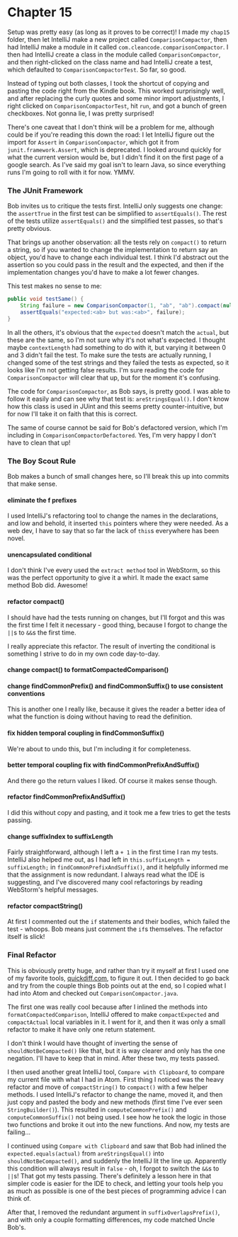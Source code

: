 # Chapter 15

Setup was pretty easy (as long as it proves to be correct)! I made my `chap15` folder, then let IntelliJ make a new
project called `ComparisonCompactor`, then had IntelliJ make a module in it called `com.cleancode.comparisonCompactor`.
I then had IntelliJ create a class in the module called `ComparisonCompactor`, and then right-clicked on the class name
and had IntelliJ create a test, which defaulted to `ComparisonCompactorTest`. So far, so good.

Instead of typing out both classes, I took the shortcut of copying and pasting the code right from the Kindle book.
This worked surprisingly well, and after replacing the curly quotes and some minor import adjustments, I right clicked
on `ComparisonCompactorTest`, hit `run`, and got a bunch of green checkboxes. Not gonna lie, I was pretty surprised!

There's one caveat that I don't think will be a problem for me, although could be if you're reading this down the road:
I let IntelliJ figure out the import for `Assert` in `ComparisonCompactor`, which got it from `junit.framework.Assert`,
which is deprecated. I looked around quickly for what the current version would be, but I didn't find it on the first
page of a google search. As I've said my goal isn't to learn Java, so since everything runs I'm going to roll with it
for now. YMMV.

### The JUnit Framework

Bob invites us to critique the tests first. IntelliJ only suggests one change: the `assertTrue` in the first test can
be simplified to `assertEquals()`. The rest of the tests utilize `assertEquals()` and the simplified test passes, so
that's pretty obvious.

That brings up another observation: all the tests rely on `compact()` to return a string, so if you wanted to change
the implementation to return say an object, you'd have to change each individual test. I think I'd abstract out the
assertion so you could pass in the result and the expected, and then if the implementation changes you'd have to make a
lot fewer changes.

This test makes no sense to me:

```java
public void testSame() {
    String failure = new ComparisonCompactor(1, "ab", "ab").compact(null);
    assertEquals("expected:<ab> but was:<ab>", failure);
}
```

In all the others, it's obvious that the `expected` doesn't match the `actual`, but these are the same, so I'm not sure
why it's not what's expected. I thought maybe `contextLength` had something to do with it, but varying it between 0 and
3 didn't fail the test. To make sure the tests are actually running, I changed some of the test strings and they failed
the tests as expected, so it looks like I'm not getting false results. I'm sure reading the code for
`ComparisonCompactor` will clear that up, but for the moment it's confusing.

The code for `ComparisonCompactor`, as Bob says, is pretty good. I was able to follow it easily and can see why that
test is: `areStringsEqual()`. I don't know how this class is used in JUint and this seems pretty counter-intuitive, but
for now I'll take it on faith that this is correct.

The same of course cannot be said for Bob's defactored version, which I'm including in `ComparisonCompactorDefactored`.
Yes, I'm very happy I don't have to clean that up!

### The Boy Scout Rule

Bob makes a bunch of small changes here, so I'll break this up into commits that make sense.

#### eliminate the f prefixes
I used IntelliJ's refactoring tool to change the names in the declarations, and low and behold, it inserted `this`
pointers where they were needed. As a web dev, I have to say that so far the lack of `this`s everywhere has been novel.

#### unencapsulated conditional
I don't think I've every used the `extract method` tool in WebStorm, so this was the perfect opportunity to give it a
whirl. It made the exact same method Bob did. Awesome!

#### refactor compact()
I should have had the tests running on changes, but I'll forgot and this was the first time I felt it necessary - good
thing, because I forgot to change the `||`s to `&&`s the first time.

I really appreciate this refactor. The result of inverting the conditional is something I strive to do in my own code
day-to-day.

#### change compact() to formatCompactedComparison()

#### change findCommonPrefix() and findCommonSuffix() to use consistent conventions
This is another one I really like, because it gives the reader a better idea of what the function is doing without
having to read the definition.

#### fix hidden temporal coupling in findCommonSuffix()
We're about to undo this, but I'm including it for completeness.

#### better temporal coupling fix with findCommonPrefixAndSuffix()
And there go the return values I liked. Of course it makes sense though.

#### refactor findCommonPrefixAndSuffix()
I did this without copy and pasting, and it took me a few tries to get the tests passing.

#### change suffixIndex to suffixLength
Fairly straightforward, although I left a `+ 1` in the first time I ran my tests. IntelliJ also helped me out, as I had
left in `this.suffixLength = suffixLength;` in `findCommonPrefixAndSuffix()`, and it helpfully informed me that the
assignment is now redundant. I always read what the IDE is suggesting, and I've discovered many cool refactorings by
reading WebStorm's helpful messages.

#### refactor compactString()
At first I commented out the `if` statements and their bodies, which failed the test - whoops. Bob means just comment
the `if`s themselves. The refactor itself is slick!

### Final Refactor
This is obviously pretty huge, and rather than try it myself at first I used one of my favorite tools,
[quickdiff.com](https://www.quickdiff.com/), to figure it out. I then decided to go back and try from the couple things
Bob points out at the end, so I copied what I had into Atom and checked out `ComparisonCompactor.java`.

The first one was really cool because after I inlined the methods into `formatCompactedComparison`, IntelliJ offered to
make `compactExpected` and `compactActual` local variables in it. I went for it, and then it was only a small refactor 
to make it have only one return statement.

I don't think I would have thought of inverting the sense of `shouldNotBeCompacted()` like that, but it is way clearer
and only has the one negation. I'll have to keep that in mind. After these two, my tests passed.

I then used another great IntelliJ tool, `Compare with Clipboard`, to compare my current file with what I had in Atom.
First thing I noticed was the heavy refactor and move of `compactString()` to `compact()` with a few helper methods.
I used IntelliJ's refactor to change the name, moved it, and then just copy and pasted the body and new methods (first
time I've ever seen `StringBuilder()`). This resulted in `computeCommonPrefix()` and `computeCommonSuffix()` not being
used. I see how he took the logic in those two functions and broke it out into the new functions. And now, my tests
are failing...

I continued using `Compare with Clipboard` and saw that Bob had inlined the `expected.equals(actual)` from
`areStringsEqual()` into `shouldNotBeCompacted()`, and suddenly the IntelliJ lit the line up. Apparently this condition
will always result in `false` - oh, I forgot to switch the `&&`s to `||`s! That got my tests passing. There's
definitely a lesson here in that simpler code is easier for the IDE to check, and letting your tools help you as much
as possible is one of the best pieces of programming advice I can think of.

After that, I removed the redundant argument in `suffixOverlapsPrefix()`, and with only a couple formatting differences,
my code matched Uncle Bob's.